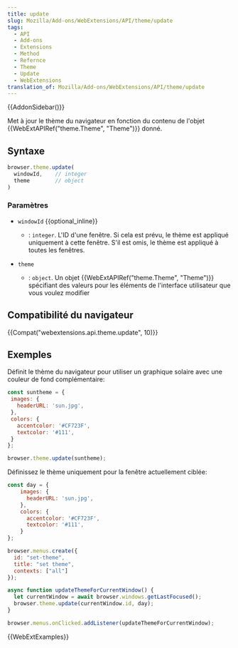 ```yaml
---
title: update
slug: Mozilla/Add-ons/WebExtensions/API/theme/update
tags:
  - API
  - Add-ons
  - Extensions
  - Method
  - Refernce
  - Theme
  - Update
  - WebExtensions
translation_of: Mozilla/Add-ons/WebExtensions/API/theme/update
---
```

{{AddonSidebar()}}

Met à jour le thème du navigateur en fonction du contenu de l'objet {{WebExtAPIRef("theme.Theme", "Theme")}} donné.

## Syntaxe

```js
browser.theme.update(
  windowId,    // integer
  theme        // object
)
```

### Paramètres

- `windowId` {{optional_inline}}
  - : `integer`. L'ID d'une fenêtre. Si cela est prévu, le thème est appliqué uniquement à cette fenêtre. S'il est omis, le thème est appliqué à toutes les fenêtres.

- `theme`
  - : `object`. Un objet {{WebExtAPIRef("theme.Theme", "Theme")}} spécifiant des valeurs pour les éléments de l'interface utilisateur que vous voulez modifier

## Compatibilité du navigateur

{{Compat("webextensions.api.theme.update", 10)}}

## Exemples

Définit le thème du navigateur pour utiliser un graphique solaire avec une couleur de fond complémentaire:

```js
const suntheme = {
 images: {
   headerURL: 'sun.jpg',
 },
 colors: {
   accentcolor: '#CF723F',
   textcolor: '#111',
 }
};

browser.theme.update(suntheme);
```

Définissez le thème uniquement pour la fenêtre actuellement ciblée:

```js
const day = {
    images: {
      headerURL: 'sun.jpg',
    },
    colors: {
      accentcolor: '#CF723F',
      textcolor: '#111',
    }
};

browser.menus.create({
  id: "set-theme",
  title: "set theme",
  contexts: ["all"]
});

async function updateThemeForCurrentWindow() {
  let currentWindow = await browser.windows.getLastFocused();
  browser.theme.update(currentWindow.id, day);
}

browser.menus.onClicked.addListener(updateThemeForCurrentWindow);
```

{{WebExtExamples}}
